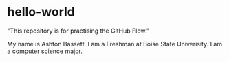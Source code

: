# hello-world
"This repository is for practising the GitHub Flow."

My name is Ashton Bassett. I am a Freshman at Boise State Univerisity. I am a computer science major.
